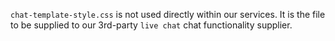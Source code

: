 `chat-template-style.css` is not used directly within our services. It is the file to be supplied to our 3rd-party `live chat` chat functionality supplier.